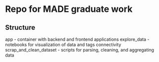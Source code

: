 # Repo for MADE graduate work

## Structure

app - container with backend and frontend applications
explore_data - notebooks for visualization of data and tags connectivity
scrap_and_clean_dataset - scripts for parsing, cleaning, and aggregating data